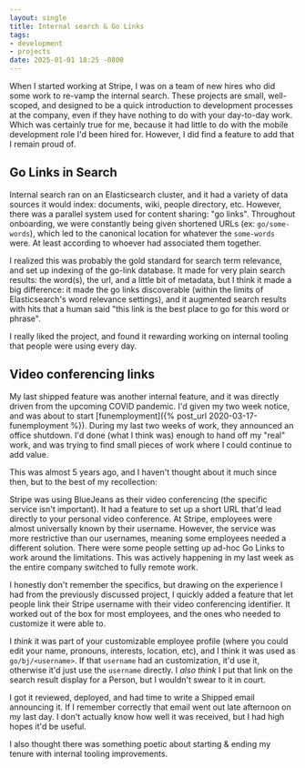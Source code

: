 ```yaml
---
layout: single
title: Internal search & Go Links
tags:
- development
- projects
date: 2025-01-01 18:25 -0800
---
```

When I started working at Stripe, I was on a team of new hires who did some work to re-vamp the internal search. These projects are small, well-scoped, and designed to be a quick introduction to development processes at the company, even if they have nothing to do with your day-to-day work. Which was certainly true for me, because it had little to do with the mobile development role I'd been hired for. However, I did find a feature to add that I remain proud of.

## Go Links in Search

Internal search ran on an Elasticsearch cluster, and it had a variety of data sources it would index: documents, wiki, people directory, etc. However, there was a parallel system used for content sharing: "go links". Throughout onboarding, we were constantly being given shortened URLs (ex: `go/some-words`), which led to the canonical location for whatever the `some-words` were. At least according to whoever had associated them together.

I realized this was probably the gold standard for search term relevance, and set up indexing of the go-link database. It made for very plain search results: the word(s), the url, and a little bit of metadata, but I think it made a big difference: it made the go links discoverable (within the limits of Elasticsearch's word relevance settings), and it augmented search results with hits that a human said "this link is the best place to go for this word or phrase".

I really liked the project, and found it rewarding working on internal tooling that people were using every day.

## Video conferencing links

My last shipped feature was another internal feature, and it was directly driven from the upcoming COVID pandemic. I'd given my two week notice, and was about to start [funemployment]({% post_url 2020-03-17-funemployment %}). During my last two weeks of work, they announced an office shutdown. I'd done (what I think was) enough to hand off my "real" work, and was trying to find small pieces of work where I could continue to add value.

This was almost 5 years ago, and I haven't thought about it much since then, but to the best of my recollection:

Stripe was using BlueJeans as their video conferencing (the specific service isn't important). It had a feature to set up a short URL that'd lead directly to your personal video conference. At Stripe, employees were almost universally known by their username. However, the service was more restrictive than our usernames, meaning some employees needed a different solution. There were some people setting up ad-hoc Go Links to work around the limitations. This was actively happening in my last week as the entire company switched to fully remote work.

I honestly don't remember the specifics, but drawing on the experience I had from the previously discussed project, I quickly added a feature that let people link their Stripe username with their video conferencing identifier. It worked out of the box for most employees, and the ones who needed to customize it were able to.

I _think_ it was part of your customizable employee profile (where you could edit your name, pronouns, interests, location, etc), and I think it was used as `go/bj/<username>`. If that `username` had an customization, it'd use it, otherwise it'd just use the `username` directly. I _also think_ I put that link on the search result display for a Person, but I wouldn't swear to it in court.

I got it reviewed, deployed, and had time to write a Shipped email announcing it. If I remember correctly that email went out late afternoon on my last day. I don't actually know how well it was received, but I had high hopes it'd be useful.

I also thought there was something poetic about starting & ending my tenure with internal tooling improvements.
